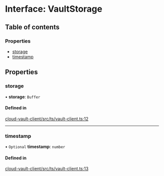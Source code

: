 # Interface: VaultStorage

## Table of contents

### Properties

- [storage](VaultStorage.md#storage)
- [timestamp](VaultStorage.md#timestamp)

## Properties

### storage

• **storage**: `Buffer`

#### Defined in

[cloud-vault-client/src/ts/vault-client.ts:12](https://gitlab.com/i3-market/code/wp3/t3.2/i3m-wallet-monorepo/-/blob/0110232/packages/cloud-vault-client/src/ts/vault-client.ts#L12)

___

### timestamp

• `Optional` **timestamp**: `number`

#### Defined in

[cloud-vault-client/src/ts/vault-client.ts:13](https://gitlab.com/i3-market/code/wp3/t3.2/i3m-wallet-monorepo/-/blob/0110232/packages/cloud-vault-client/src/ts/vault-client.ts#L13)
